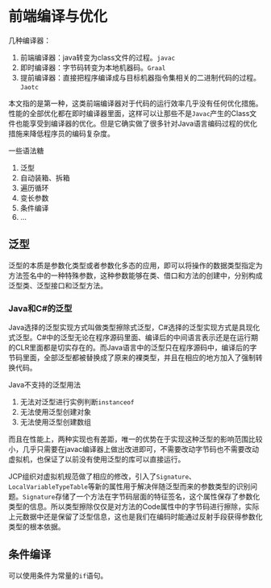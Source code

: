 # 前端编译与优化
几种编译器：
1. 前端编译器：java转变为class文件的过程。`javac`
2. 即时编译器：字节码转变为本地机器码。`Graal`
3. 提前编译器：直接把程序编译成与目标机器指令集相关的二进制代码的过程。`Jaotc`

本文指的是第一种，这类前端编译器对于代码的运行效率几乎没有任何优化措施。性能的全部优化都在即时编译器里面，这样可以让那些不是`Javac`产生的Class文件也能享受到编译器的优化。但是它确实做了很多针对Java语言编码过程的优化措施来降低程序员的编码复杂度。

一些语法糖
1. 泛型
2. 自动装箱、拆箱
3. 遍历循环
4. 变长参数
5. 条件编译
6. ...

## 泛型
泛型的本质是参数化类型或者参数化多态的应用，即可以将操作的数据类型指定为方法签名中的一种特殊参数，这种参数能够在类、借口和方法的创建中，分别构成泛型类、泛型接口和泛型方法。

### Java和C#的泛型
Java选择的泛型实现方式叫做类型擦除式泛型，C#选择的泛型实现方式是具现化式泛型。C#中的泛型无论在程序源码里面、编译后的中间语言表示还是在运行期的CLR里面都是切实存在的。而Java语言中的泛型只在程序源码中，编译后的字节码里面，全部泛型都被替换成了原来的裸类型，并且在相应的地方加入了强制转换代码。

Java不支持的泛型用法
1. 无法对泛型进行实例判断`instanceof`
2. 无法使用泛型创建对象
3. 无法使用泛型创建数组

而且在性能上，两种实现也有差距，唯一的优势在于实现这种泛型的影响范围比较小，几乎只需要在javac编译器上做出改进即可，不需要改动字节码也不需要改动虚拟机，也保证了以前没有使用泛型的库可以直接运行。

JCP组织对虚拟机规范做了相应的修改，引入了`Signature`、`LocalVariableTypeTable`等新的属性用于解决伴随泛型而来的参数类型的识别问题。`Signature`存储了一个方法在字节码层面的特征签名，这个属性保存了参数化类型的信息。所以类型擦除仅仅是对方法的Code属性中的字节码进行擦除，实际上元数据中还是保留了泛型信息，这也是我们在编码时能通过反射手段获得参数化类型的根本依据。


## 条件编译
可以使用条件为常量的`if`语句。

